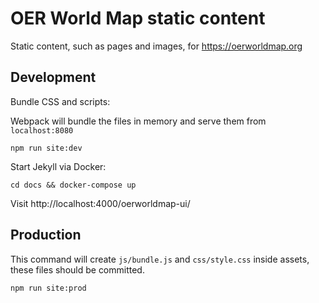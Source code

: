 # OER World Map static content
Static content, such as pages and images, for https://oerworldmap.org

## Development

Bundle CSS and scripts:

Webpack will bundle the files in memory and serve them from `localhost:8080`
```
npm run site:dev
```

Start Jekyll via Docker:
```
cd docs && docker-compose up
```

Visit http://localhost:4000/oerworldmap-ui/

## Production

This command will create `js/bundle.js` and `css/style.css` inside assets, these files should be committed.
```
npm run site:prod
```
